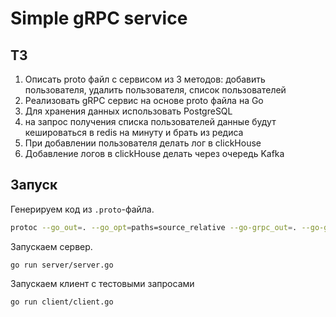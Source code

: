 # Simple gRPC service

## ТЗ
1. Описать proto файл с сервисом из 3 методов: добавить пользователя, удалить пользователя, список пользователей
2. Реализовать gRPC сервис на основе proto файла на Go
3. Для хранения данных использовать PostgreSQL
4. на запрос получения списка пользователей данные будут кешироваться в redis на минуту и брать из редиса
5. При добавлении пользователя делать лог в clickHouse
6. Добавление логов в clickHouse делать через очередь Kafka

## Запуск

Генерируем код из `.proto`-файла.

```bash
protoc --go_out=. --go_opt=paths=source_relative --go-grpc_out=. --go-grpc_opt=paths=source_relative proto/user.proto
```

Запускаем сервер.

```
go run server/server.go
```

Запускаем клиент с тестовыми запросами


```
go run client/client.go
```